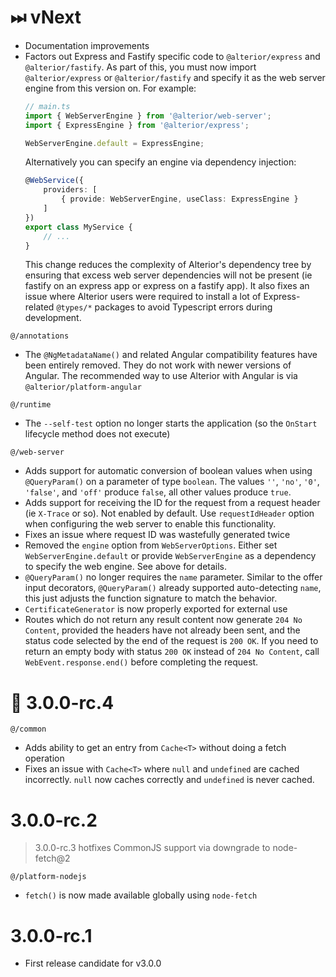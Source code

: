 # ⏭ vNext

- Documentation improvements
- Factors out Express and Fastify specific code to `@alterior/express` and `@alterior/fastify`. As part of this, 
  you must now import `@alterior/express` or `@alterior/fastify` and specify it as the web server engine from this 
  version on. For example:
  ```typescript
  // main.ts
  import { WebServerEngine } from '@alterior/web-server';
  import { ExpressEngine } from '@alterior/express';

  WebServerEngine.default = ExpressEngine;
  ```
  Alternatively you can specify an engine via dependency injection:
  ```typescript
  @WebService({
      providers: [
          { provide: WebServerEngine, useClass: ExpressEngine }
      ]
  })
  export class MyService {
      // ...
  }
  ```
  This change reduces the complexity of Alterior's dependency tree by ensuring that excess web server dependencies 
  will not be present (ie fastify on an express app or express on a fastify app). It also fixes an issue where Alterior
  users were required to install a lot of Express-related `@types/*` packages to avoid Typescript errors during 
  development.

`@/annotations`
- The `@NgMetadataName()` and related Angular compatibility features have been entirely removed. They do not work with 
  newer versions of Angular. The recommended way to use Alterior with Angular is via `@alterior/platform-angular`

`@/runtime`
- The `--self-test` option no longer starts the application (so the `OnStart` lifecycle method does not execute)

`@/web-server`
- Adds support for automatic conversion of boolean values when using `@QueryParam()` on a parameter of type `boolean`.
  The values `''`, `'no'`, `'0'`, `'false'`, and `'off'` produce `false`, all other values produce `true`.
- Adds support for receiving the ID for the request from a request header (ie `X-Trace` or so). Not enabled by 
  default. Use `requestIdHeader` option when configuring the web server to enable this functionality.
- Fixes an issue where request ID was wastefully generated twice
- Removed the `engine` option from `WebServerOptions`. Either set `WebServerEngine.default` or provide 
  `WebServerEngine` as a dependency to specify the web engine. See above for details.
- `@QueryParam()` no longer requires the `name` parameter. Similar to the offer input decorators, `@QueryParam()` 
  already supported auto-detecting `name`, this just adjusts the function signature to match the behavior.
- `CertificateGenerator` is now properly exported for external use
- Routes which do not return any result content now generate `204 No Content`, provided the headers have not already 
  been sent, and the status code selected by the end of the request is `200 OK`. If you need to return an empty body 
  with status `200 OK` instead of `204 No Content`, call `WebEvent.response.end()` before completing the request.

# 🚀 3.0.0-rc.4

`@/common`
- Adds ability to get an entry from `Cache<T>` without doing a fetch operation
- Fixes an issue with `Cache<T>` where `null` and `undefined` are cached incorrectly. `null` now caches correctly and 
  `undefined` is never cached.

# 3.0.0-rc.2
> 3.0.0-rc.3 hotfixes CommonJS support via downgrade to node-fetch@2

`@/platform-nodejs`
- `fetch()` is now made available globally using `node-fetch`

# 3.0.0-rc.1

- First release candidate for v3.0.0